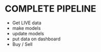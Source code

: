 # COMPLETE PIPELINE 

- Get LIVE data
- make models 
- update models 
- put data on dashboard
- Buy / Sell 
